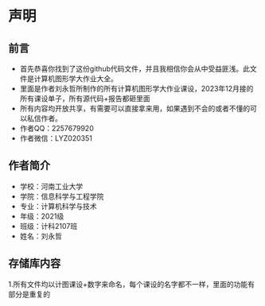 # 声明

## 前言
- 首先恭喜你找到了这份github代码文件，并且我相信你会从中受益匪浅。此文件是计算机图形学大作业大全。
- 里面是作者刘永哲所制作的所有计算机图形学大作业课设，2023年12月接的所有课设单子，所有源代码+报告都砸里面
- 所有内容均开放共享，有需要可以直接拿来用，如果遇到不会的或者不懂的可以私信作者。
- 作者QQ：2257679920
- 作者微信：LYZ020351

## 作者简介
- 学校：河南工业大学
- 学院：信息科学与工程学院
- 专业：计算机科学与技术
- 年级：2021级
- 班级：计科2107班
- 姓名：刘永哲

## 存储库内容
1.所有文件均以计图课设+数字来命名，每个课设的名字都不一样，里面的功能有部分是重复的
